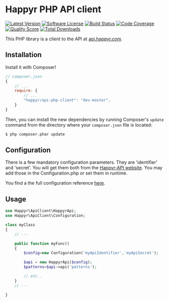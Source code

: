 Happyr PHP API client
=====================

[![Latest Version](https://img.shields.io/github/release/Happyr/php-api-client.svg?style=flat-square)](https://github.com/Happyr/php-api-client/releases)
[![Software License](https://img.shields.io/badge/license-MIT-brightgreen.svg?style=flat-square)](LICENSE)
[![Build Status](https://img.shields.io/travis/Happyr/php-api-client.svg?style=flat-square)](https://travis-ci.org/Happyr/php-api-client)
[![Code Coverage](https://img.shields.io/scrutinizer/coverage/g/Happyr/php-api-client.svg?style=flat-square)](https://scrutinizer-ci.com/g/Happyr/php-api-client)
[![Quality Score](https://img.shields.io/scrutinizer/g/Happyr/php-api-client.svg?style=flat-square)](https://scrutinizer-ci.com/g/Happyr/php-api-client)
[![Total Downloads](https://img.shields.io/packagist/dt/happyr/api-php-client.svg?style=flat-square)](https://packagist.org/packages/happyr/api-php-client)

This PHP library is a client to the API at [api.happyr.com][1].


Installation
------------

Install it with Composer!

```js
// composer.json
{
    // ...
    require: {
        // ...
        "happyr/api-php-client": "dev-master",
    }
}
```

Then, you can install the new dependencies by running Composer's ``update``
command from the directory where your ``composer.json`` file is located:

```bash
$ php composer.phar update
```

Configuration
-------------

There is a few mandatory configuration parameters. They are 'identifier' and 'secret'. You will get them both
from the [Happyr-API website][1]. You may add those in the Configuration.php or set them in runtime.

You find a the full configuration reference [here][3].

Usage
-----
```php
use Happyr\ApiClient\HappyrApi;
use Happyr\ApiClient\Configuration;

class myClass
{
    // ---

    public function myFunc()
    {
        $config=new Configuration('myApiIdentifier','myApiSecret');

        $api = new HappyrApi($config);
        $patterns=$api->api('patterns');

        // etc..
    }
    // ---

}
```




[1]: http://api.happyr.com
[2]: http://developer.happyr.se/wordpress-plugins/happyr-api-client
[3]: http://developer.happyr.se/libraries/happyr-api-client/configuration


